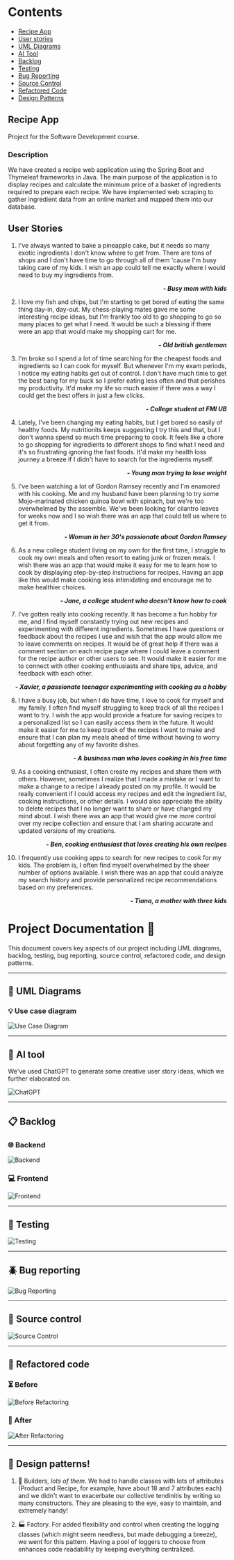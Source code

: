 # Contents


* [Recipe App](#recipe-app)
* [User stories](#user-stories)
* [UML Diagrams](#art-uml-diagrams)
* [AI Tool](#robot-ai-tool)
* [Backlog](#clipboard-backlog)
* [Testing](#microscope-testing)
* [Bug Reporting](#beetle-bug-reporting)
* [Source Control](#floppy_disk-source-control)
* [Refactored Code](#wrench-refactored-code)
* [Design Patterns](#jigsaw-design-patterns)


## Recipe App
Project for the Software Development course.

### Description
We have created a recipe web application using the Spring Boot and Thymeleaf frameworks in Java. The main purpose of the application is to display recipes and calculate the minimum price of a basket of ingredients required to prepare each recipe. We have implemented web scraping to gather ingredient data from an online market and mapped them into our database.

## User Stories

1. I've always wanted to bake a pineapple cake, but it needs so many exotic ingredients I don't know where to get from. There are tons of shops and I don't have time to go through all of them 'cause I'm busy taking care of my kids. I wish an app could tell me exactly where I would need to buy my ingredients from. 
***<p align= "right">- Busy mom with kids</p>***

2. I love my fish and chips, but I'm starting to get bored of eating the same thing day-in, day-out. My chess-playing mates gave me some interesting recipe ideas, but I'm frankly too old to go shopping to go so many places to get what I need. It would be such a blessing if there were an app that would make my shopping cart for me. 

***<p align= "right">- Old british gentleman</p>***


3. I'm broke so I spend a lot of time searching for the cheapest foods and ingredients so I can cook for myself. But whenever I'm my exam periods, I notice my eating habits get out of control. I don't have much time to get the best bang for my buck so I prefer eating less often and that perishes my productivity. It'd make my life so much easier if there was a way I could get the best offers in just a few clicks.

***<p align= "right">- College student at FMI UB</p>***


4. Lately, I've been changing my eating habits, but I get bored so easily of healthy foods. My nutritionits keeps suggesting I try this and that, but I don't wanna spend so much time preparing to cook. It feels like a chore to go shopping for ingredients to different shops to find what I need and it's so frustrating ignoring the fast foods. It'd make my health loss journey a breeze if I didn't have to search for the ingredients myself.

***<p align= "right">- Young man trying to lose weight</p>***

5. I've been watching a lot of Gordon Ramsey recently and I'm enamored with his cooking. Me and my husband have been planning to try some Mojo-marinated chicken quinoa bowl with spinach, but we're too overwhelmed by the assemble. We've been looking for cilantro leaves for weeks now and I so wish there was an app that could tell us where to get it from.

***<p align= "right">- Woman in her 30's passionate about Gordon Ramsey</p>***

6. As a new college student living on my own for the first time, I struggle to cook my own meals and often resort to eating junk or frozen meals. I wish there was an app that would make it easy for me to learn how to cook by displaying step-by-step instructions for recipes. Having an app like this would make cooking less intimidating and encourage me to make healthier choices. 

***<p align= "right">- Jane, a college student who doesn't know how to cook</p>***


7. I've gotten really into cooking recently. It has become a fun hobby for me, and I find myself constantly trying out new recipes and experimenting with different ingredients. Sometimes I have questions or feedback about the recipes I use and wish that the app would allow me to leave comments on recipes. It would be of great help if there was a comment section on each recipe page where I could leave a comment for the recipe author or other users to see. It would make it easier for me to connect with other cooking enthusiasts and share tips, advice, and feedback with each other.

***<p align= "right">- Xavier, a passionate teenager experimenting with cooking as a hobby</p>***

8. I have a busy job, but when I do have time, I love to cook for myself and my family. I often find myself struggling to keep track of all the recipes I want to try. I wish the app would provide a feature for saving recipes to a personalized list so I can easily access them in the future. It would make it easier for me to keep track of the recipes I want to make and ensure that I can plan my meals ahead of time without having to worry about forgetting any of my favorite dishes.

***<p align= "right">- A business man who loves cooking in his free time</p>***

9. As a cooking enthusiast, I often create my recipes and share them with others. However, sometimes I realize that I made a mistake or I want to make a change to a recipe I already posted on my profile. It would be really convenient if I could access my recipes and edit the ingredient list, cooking instructions, or other details. I would also appreciate the ability to delete recipes that I no longer want to share or have changed my mind about. I wish there was an app that would give me more control over my recipe collection and ensure that I am sharing accurate and updated versions of my creations.

***<p align= "right">- Ben, cooking enthusiast that loves creating his own recipes</p>***


10. I frequently use cooking apps to search for new recipes to cook for my kids. The problem is, I often find myself overwhelmed by the sheer number of options available. I wish there was an app that could analyze my search history and provide personalized recipe recommendations based on my preferences.

***<p align= "right">- Tiana, a mother with three kids</p>***



# Project Documentation :book:

This document covers key aspects of our project including UML diagrams, backlog, testing, bug reporting, source control, refactored code, and design patterns.

---

## :art: UML Diagrams 

### :bulb: Use case diagram
![Use Case Diagram](https://user-images.githubusercontent.com/101597846/234022638-9d2ba48c-49bc-40f6-9403-0a03b587c289.png)

---

## :robot: AI tool

We've used ChatGPT to generate some creative user story ideas, which we further elaborated on.

![ChatGPT](https://github.com/PlatDrake2875/ProiectMDS/assets/101597846/1d2c75b8-2c09-41f5-a8f8-92e6cc242fbd)

---

## :clipboard: Backlog

### :globe_with_meridians: Backend

![Backend](https://github.com/PlatDrake2875/ProiectMDS/assets/101597846/111dc8e5-6c21-4fca-8dd2-38667faebad9)

### :computer: Frontend

![Frontend](https://github.com/PlatDrake2875/ProiectMDS/assets/101597846/14a05c1f-dcdb-4e56-8590-92f7a14a7ad1)

---

## :microscope: Testing

![Testing](https://github.com/PlatDrake2875/ProiectMDS/assets/101597846/9ad2fbbe-0806-40af-a901-e167f5679642)

---

## :beetle: Bug reporting

![Bug Reporting](https://github.com/PlatDrake2875/ProiectMDS/assets/101597846/e722083f-0013-4df2-9ffa-4f5aed73da03)

---

## :floppy_disk: Source control

![Source Control](https://github.com/PlatDrake2875/ProiectMDS/assets/101597846/c3331426-302a-4354-98e8-9cc955714eb1)

---

## :wrench: Refactored code

### :hourglass_flowing_sand: Before
![Before Refactoring](https://github.com/PlatDrake2875/ProiectMDS/assets/101597846/528938f2-973a-410e-9121-157baa4181e0)

### :rocket: After
![After Refactoring](https://github.com/PlatDrake2875/ProiectMDS/assets/101597846/875a474a-640a-4f84-b80a-b9b5ae9ac963)

---

## :jigsaw: Design patterns!

1. :construction_worker: Builders, _lots of them_. We had to handle classes with lots of attributes (Product and Recipe, for example, have about 18 and 7 attributes each) and we didn't want to exacerbate our collective tendinitis by writing so many constructors. They are pleasing to the eye, easy to maintain, and extremely handy!

2. :factory: Factory. For added flexibility and control when creating the logging classes (which might seem needless, but made debugging a breeze), we went for this pattern. Having a pool of loggers to choose from enhances code readability by keeping everything centralized.



